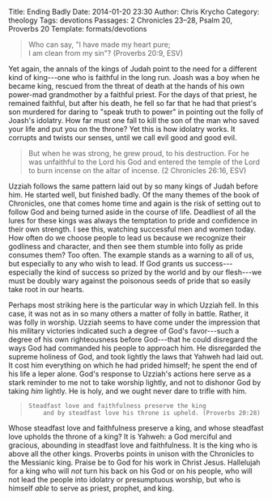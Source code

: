 Title: Ending Badly
Date: 2014-01-20 23:30
Author: Chris Krycho
Category: theology
Tags: devotions
Passages: 2 Chronicles 23–28, Psalm 20, Proverbs 20
Template: formats/devotions

> Who can say, "I have made my heart pure;  
> I am clean from my sin"? (Proverbs 20:9, ESV)

Yet again, the annals of the kings of Judah point to the need for a different
kind of king---one who is faithful in the long run. Joash was a boy when he
became king, rescued from the threat of death at the hands of his own power-mad
grandmother by a faithful priest. For the days of that priest, he remained
faithful, but after his death, he fell so far that he had that priest's son
murdered for daring to "speak truth to power" in pointing out the folly of
Joash's idolatry. How far must one fall to kill the son of the man who saved
your life and put you on the throne? Yet this is how idolatry works. It corrupts
and twists our senses, until we call evil good and good evil.

> But when he was strong, he grew proud, to his destruction. For he was
> unfaithful to the <span class=smcp>Lord</span> his God and entered the temple
> of the <span class=smcp>Lord</span> to burn incense on the altar of incense.
> (2 Chronicles 26:16, ESV)

Uzziah follows the same pattern laid out by so many kings of Judah before him.
He started well, but finished badly. Of the many themes of the book of
Chronicles, one that comes home time and again is the risk of setting out to
follow God and being turned aside in the course of life. Deadliest of all the
lures for these kings was always the temptation to pride and confidence in their
own strength. I see this, watching successful men and women today. How often do
we choose people to lead us because we recognize their godliness and character,
and then see them stumble into folly as pride consumes them? Too often. The
example stands as a warning to all of us, but especially to any who wish to
lead. If God grants us success---especially the kind of success so prized by the
world and by our flesh---we must be doubly wary against the poisonous seeds of
pride that so easily take root in our hearts.

Perhaps most striking here is the particular way in which Uzziah fell. In this
case, it was not as in so many others a matter of folly in battle. Rather, it
was folly in worship. Uzziah seems to have come under the impression that his
military victories indicated such a degree of God's favor---such a degree of his
own righteousness before God---that he could disregard the ways God had
commanded his people to approach him. He disregarded the supreme holiness of
God, and took lightly the laws that Yahweh had laid out. It cost him everything
on which he had prided himself; he spent the end of his life a leper alone.
God's response to Uzziah's actions here serve as a stark reminder to me not to
take worship lightly, and not to dishonor God by taking *him* lightly. He is
holy, and we ought never dare to trifle with him.

>     Steadfast love and faithfulness preserve the king  
>         and by steadfast love his throne is upheld. (Proverbs 20:28)

Whose steadfast love and faithfulness preserve a king, and whose steadfast love
upholds the throne of a king? It is Yahweh: a God merciful and gracious,
abounding in steadfast love and faithfulness. It is the king who is above all
the other kings. Proverbs points in unison with the Chronicles to the Messianic
king. Praise be to God for his work in Christ Jesus. Hallelujah for a king who
will  *not* turn his back on his God or on his people, who will not lead the
people into idolatry or presumptuous worship, but who is himself *able* to serve
as priest, prophet, and king.